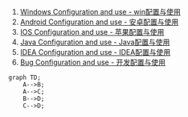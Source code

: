 1. [Windows Configuration and use - win配置与使用](win_config.md)
2. [Android Configuration and use - 安卓配置与使用](android_config.md)
3. [IOS Configuration and use - 苹果配置与使用](ios_config.md)
4. [Java Configuration and use - Java配置与使用](java_config.md)
5. [IDEA Configuration and use - IDEA配置与使用](idea_config.md)
6. [Bug Configuration and use - 开发配置与使用](bug_config.md)




<script src="https://unpkg.com/mermaid@8.14.0/dist/mermaid.min.js"></script>
<script>
mermaid.initialize({
  logLevel: "error",
  securityLevel: "loose", 
  theme: (window.matchMedia && window.matchMedia("(prefers-color-scheme: dark)").matches) ?
    "dark" :
    "default" 
})
</script>




<html><pre class="mermaid"><code>graph TD;
    A--&gt;B;
    A--&gt;C;
    B--&gt;D;
    C--&gt;D;</code></pre></html>